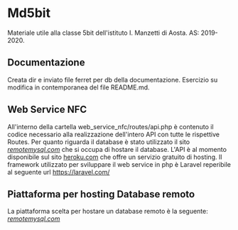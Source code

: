 # Md5bit
Materiale utile alla classe 5bit dell'istituto I. Manzetti di Aosta. AS: 2019-2020.  

## Documentazione
Creata dir e inviato file ferret per db della documentazione.
Esercizio su modifica in contemporanea del file README.md.

## Web Service NFC
All'interno della cartella web_service_nfc/routes/api.php è contenuto il codice necessario alla realizzazione dell'intero API con tutte le rispettive Routes.
Per quanto riguarda il database è stato utilizzato il sito <i><a href="https://remotemysql.com">remotemysql.com</a></i> che si occupa di hostare il database.
L'API è al momento disponibile sul sito <a href="https://www.heroku.com">heroku.com</a> che offre un servizio gratuito di hosting.
Il framework utilizzato per sviluppare il web service in php è Laravel reperibile al seguente url <a href="https://laravel.com/">https://laravel.com/</a>

## Piattaforma per hosting Database remoto
La piattaforma scelta per hostare un database remoto è la seguente: <i><a href="https://remotemysql.com">remotemysql.com</a></i>
